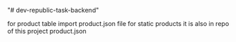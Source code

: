 "# dev-republic-task-backend" 

for product table import product.json file for static products it is also in repo of this project product.json